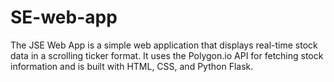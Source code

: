 # SE-web-app
The JSE Web App is a simple web application that displays real-time stock data in a scrolling ticker format. It uses the Polygon.io API for fetching stock information and is built with HTML, CSS, and Python Flask.
